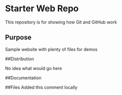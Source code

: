 # Starter Web Repo

This repository is for showing how Git and GitHub work

## Purpose

Sample website with plenty of files for demos

##Distribution

No idea what would go here

##Documentation

##Files
Added this comment locally
